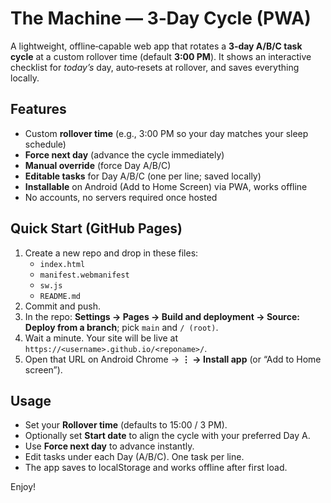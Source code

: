 # The Machine — 3‑Day Cycle (PWA)

A lightweight, offline‑capable web app that rotates a **3‑day A/B/C task cycle** at a custom rollover time (default **3:00 PM**). It shows an interactive checklist for *today’s* day, auto‑resets at rollover, and saves everything locally.

## Features
- Custom **rollover time** (e.g., 3:00 PM so your day matches your sleep schedule)
- **Force next day** (advance the cycle immediately)
- **Manual override** (force Day A/B/C)
- **Editable tasks** for Day A/B/C (one per line; saved locally)
- **Installable** on Android (Add to Home Screen) via PWA, works offline
- No accounts, no servers required once hosted

## Quick Start (GitHub Pages)
1. Create a new repo and drop in these files:
   - `index.html`
   - `manifest.webmanifest`
   - `sw.js`
   - `README.md`
2. Commit and push.
3. In the repo: **Settings → Pages → Build and deployment → Source: Deploy from a branch**; pick `main` and `/ (root)`.
4. Wait a minute. Your site will be live at `https://<username>.github.io/<reponame>/`.
5. Open that URL on Android Chrome → **⋮ → Install app** (or “Add to Home screen”).

## Usage
- Set your **Rollover time** (defaults to 15:00 / 3 PM).
- Optionally set **Start date** to align the cycle with your preferred Day A.
- Use **Force next day** to advance instantly.
- Edit tasks under each Day (A/B/C). One task per line.
- The app saves to localStorage and works offline after first load.

Enjoy!
